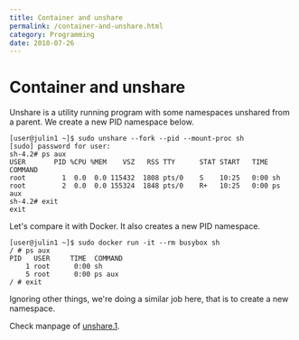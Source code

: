 ```yaml
---
title: Container and unshare
permalink: /container-and-unshare.html
category: Programming
date: 2018-07-26
---
```


# Container and unshare

Unshare is a utility running program with some namespaces unshared from a parent. We create a new PID namespace below.

```
[user@julin1 ~]$ sudo unshare --fork --pid --mount-proc sh
[sudo] password for user: 
sh-4.2# ps aux
USER       PID %CPU %MEM    VSZ   RSS TTY      STAT START   TIME COMMAND
root         1  0.0  0.0 115432  1808 pts/0    S    10:25   0:00 sh
root         2  0.0  0.0 155324  1848 pts/0    R+   10:25   0:00 ps aux
sh-4.2# exit
exit
```

Let's compare it with Docker. It also creates a new PID namespace.

```
[user@julin1 ~]$ sudo docker run -it --rm busybox sh
/ # ps aux
PID   USER     TIME  COMMAND
    1 root      0:00 sh
    5 root      0:00 ps aux
/ # exit
```

Ignoring other things, we're doing a similar job here, that is to create a new namespace.

Check manpage of [unshare.1](https://man7.org/linux/man-pages/man1/unshare.1.html).
